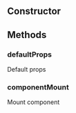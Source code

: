 ## Constructor






## Methods


### defaultProps

Default props


### componentMount

Mount component